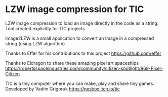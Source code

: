 # LZW image compression for TIC
LZW image compression to load an image directly in the code as a string. Tool created explicitly for TIC projects

Image2LZW is a small application to convert an Image in a compressed string (using LZW algorithm)

Thanks to Effer for his contributions to this project
https://github.com/effer

Thanks to Eldragon to share these amazing pixel art spaceships
https://robertsspaceindustries.com/community/citizen-spotlight/969-Pixel-Citizen

TIC is a tiny computer where you can make, play and share tiny games. Developed by Vadim Grigoruk
https://nesbox.itch.io/tic

